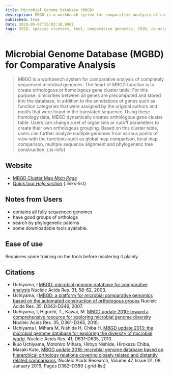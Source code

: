 ```yaml
---
title: Microbial Genome Database (MBGD)
description: MBGD is a workbench system for comparative analysis of completely sequenced microbial genomes. 
published: true
date: 2020-05-07T15:03:10.696Z
tags: 2018, species clusters, tool, comparative genomics, 2010, co-occurrence, 2007, 2013, orthologs, 2003
---
```


# Microbial Genome Database (MGBD) for Comparative Analysis

> MBGD is a workbench system for comparative analysis of completely sequenced microbial genomes. The heart of MBGD function is to create orthologous or homologous gene cluster table. For this purpose, similarities between all genes are precomputed and stored into the database, in addition to the annotations of genes such as function categories that were assigned by the original authors and motifs that were found in the translated sequence. Using these homology data, MBGD dynamically creates orthologous gene cluster table. Users can change a set of organisms or cutoff parameters to create their own orthologous grouping. Based on this cluster table, users can further analyze multiple genomes from various points of view with the functions such as global map comparison, local map comparison, multiple sequence alignment and phylogenetic tree construction.
{.is-info}

## Website

- [MBGD Cluster Map *Main Page*](http://mbgd.genome.ad.jp/htbin/cluster_map)
- [Quick tour *Help section*](http://mbgd.genome.ad.jp/doc/t1.html)
{.links-list}

## Notes from Users
- contains all fully sequenced genomes
- have good groups of orthologs
- search by phylogenetic paterns
- some downloadable tools available.

## Ease of use
Requieres some training on the tools before mastering it plainly.

## Citations

-	Uchiyama, I [MBGD: microbial genome database for comparative analysis](https://academic.oup.com/nar/article/31/1/58/2401479) Nucleic Acids Res. 31, 58-62, 2003.
-	Uchiyama, I [MBGD: a platform for microbial comparative genomics based on the automated construction of orthologous groups](https://academic.oup.com/nar/article/35/suppl_1/D343/1116504) Nucleic Acids Res. 35, D343-D346, 2007.
-	Uchiyama, I, Higuchi, T., Kawai, M. [MBGD update 2010: toward a comprehensive resource for exploring microbial genome diversity](https://academic.oup.com/nar/article/38/suppl_1/D361/3112297) Nucleic Acids Res. 35, D361-D365, 2010.
-	Uchiyama I, Mihara M, Nishide H, Chiba H. [MBGD update 2013: the microbial genome database for exploring the diversity of microbial world](https://academic.oup.com/nar/article/41/D1/D631/1050892). Nucleic Acids Res. 41, D631-D635, 2013.
- Ikuo Uchiyama, Motohiro Mihara, Hiroyo Nishide, Hirokazu Chiba, Masaki Kato, [MBGD update 2018: microbial genome database based on hierarchical orthology relations covering closely related and distantly related comparisons](https://academic.oup.com/nar/article/47/D1/D382/5193339), Nucleic Acids Research, Volume 47, Issue D1, 08 January 2019, Pages D382–D389
{.grid-list}
